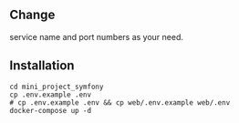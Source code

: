## Change

service name and port numbers as your need.

## Installation

```shell
cd mini_project_symfony
cp .env.example .env
# cp .env.example .env && cp web/.env.example web/.env
docker-compose up -d
```
